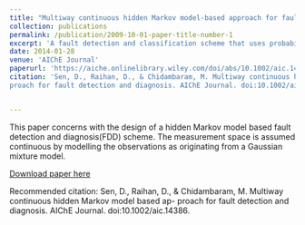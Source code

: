 ```yaml
---
title: "Multiway continuous hidden Markov model‐based approach for fault detection and diagnosis"
collection: publications
permalink: /publication/2009-10-01-paper-title-number-1
excerpt: 'A fault detection and classification scheme that uses probabilistic inference based on multiway continuous hidden Markov models (MCHMM).'
date: 2014-01-28
venue: 'AIChE Journal'
paperurl: 'https://aiche.onlinelibrary.wiley.com/doi/abs/10.1002/aic.14386'
citation: 'Sen, D., Raihan, D., & Chidambaram, M. Multiway continuous hidden Markov model based ap-
proach for fault detection and diagnosis. AIChE Journal. doi:10.1002/aic.14386.'


---
```

This paper concerns with the design of a hidden Markov model based fault detection and diagnosis(FDD) scheme. The measurement space is assumed continuous by modelling the observations as originating from a Gaussian mixture model. 

[Download paper here](http://academicpages.github.io/files/paper1.pdf)

Recommended citation: Sen, D., Raihan, D., & Chidambaram, M. Multiway continuous hidden Markov model based ap-
proach for fault detection and diagnosis. AIChE Journal. doi:10.1002/aic.14386.
